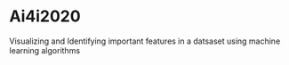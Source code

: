 # Ai4i2020
Visualizing and Identifying important features in a datsaset using machine learning algorithms
